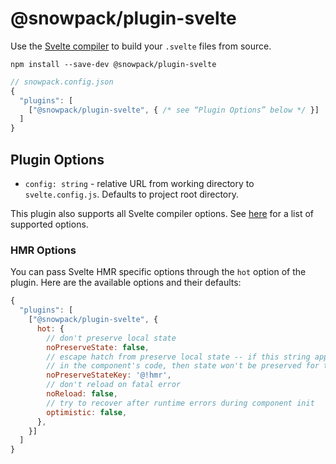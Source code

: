 # @snowpack/plugin-svelte

Use the [Svelte compiler](https://svelte.dev/docs#Compile_time) to build your `.svelte` files from source.

```
npm install --save-dev @snowpack/plugin-svelte
```

```js
// snowpack.config.json
{
  "plugins": [
    ["@snowpack/plugin-svelte", { /* see “Plugin Options” below */ }]
  ]
}
```

## Plugin Options

- `config: string` - relative URL from working directory to `svelte.config.js`. Defaults to project root directory. 

This plugin also supports all Svelte compiler options. See [here](https://svelte.dev/docs#svelte_compile) for a list of supported options.

### HMR Options

You can pass Svelte HMR specific options through the `hot` option of the plugin. Here are the available options and their defaults:

```js
{
  "plugins": [
    ["@snowpack/plugin-svelte", {
      hot: {
        // don't preserve local state
        noPreserveState: false,
        // escape hatch from preserve local state -- if this string appears anywhere
        // in the component's code, then state won't be preserved for this update
        noPreserveStateKey: '@!hmr',
        // don't reload on fatal error
        noReload: false,
        // try to recover after runtime errors during component init
        optimistic: false,
      },
    }]
  ]
}
```
